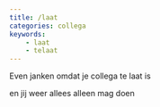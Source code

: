 ```yaml
---
title: /laat
categories: collega
keywords:
    - laat
    - telaat
---
```


Even janken omdat je collega te laat is

en jij weer allees alleen mag doen